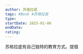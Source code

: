 ```yaml
---
author: 苏格拉底
tags: #Book #苏格拉底 
type:
startDate: 2025-01-06
endDate:
rating: 
---
```



苏格拉底有自己独特的教育方式。提倡






